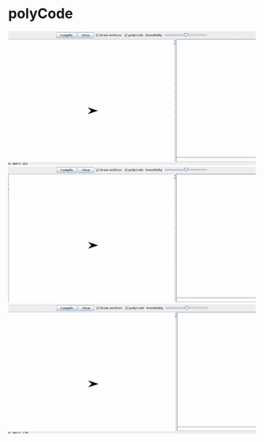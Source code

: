 # polyCode

![demoCodeToImage](/demos/demoCodeToImage.gif?raw=true "demoCodeToImage")
![demoImageToCode](/demos/demoImageToCode.gif?raw=true "demoImageToCode")
![demoImageToCode2](/demos/demoImageToCode2.gif?raw=true "demoImageToCode2")
